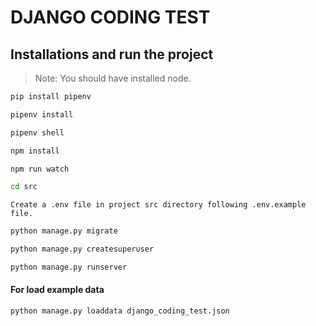 # DJANGO CODING TEST

## Installations and run the project

> Note: You should have installed node.
```sh
pip install pipenv
```
```sh
pipenv install
```
```sh
pipenv shell
```
```sh
npm install
```
```sh
npm run watch
```
```sh
cd src
```
```
Create a .env file in project src directory following .env.example file.
```
```sh
python manage.py migrate
```
```sh
python manage.py createsuperuser
```
```sh
python manage.py runserver
```

#### For load example data
```sh
python manage.py loaddata django_coding_test.json
```